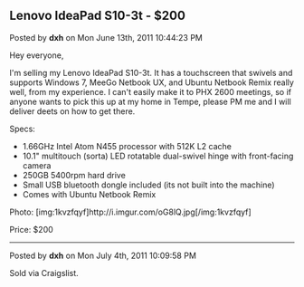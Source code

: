 ## Lenovo IdeaPad S10-3t - $200
Posted by **dxh** on Mon June 13th, 2011 10:44:23 PM

Hey everyone,

I'm selling my Lenovo IdeaPad S10-3t.  It has a touchscreen that swivels and supports Windows 7, MeeGo Netbook UX, and Ubuntu Netbook Remix really well, from my experience.  I can't easily make it to PHX 2600 meetings, so if anyone wants to pick this up at my home in Tempe, please PM me and I will deliver deets on how to get there.

Specs:

* 1.66GHz Intel Atom N455 processor with 512K L2 cache
* 10.1&quot; multitouch (sorta) LED rotatable dual-swivel hinge with front-facing camera
* 250GB 5400rpm hard drive
* Small USB bluetooth dongle included (its not built into the machine)
* Comes with Ubuntu Netbook Remix

Photo:
[img:1kvzfqyf]http&#58;//i&#46;imgur&#46;com/oG8lQ&#46;jpg[/img:1kvzfqyf]

Price: $200

--------------------------------------------------------------------------------

Posted by **dxh** on Mon July 4th, 2011 10:09:58 PM

Sold via Craigslist.
